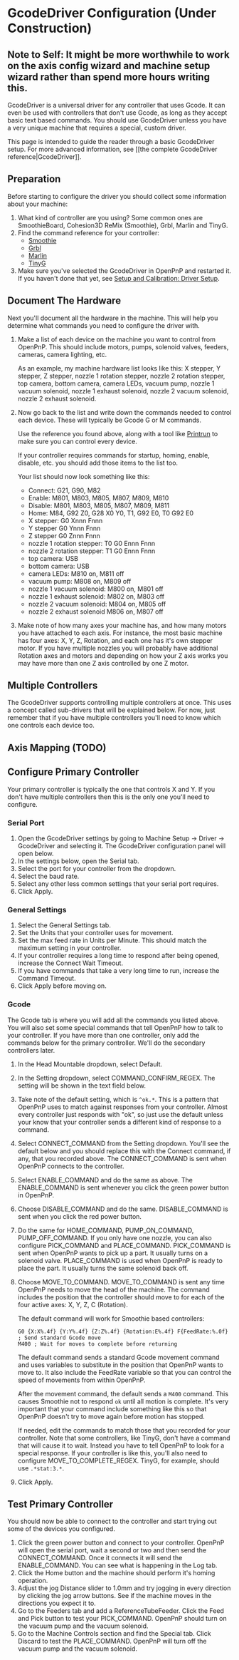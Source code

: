 # GcodeDriver Configuration (Under Construction)

## Note to Self: It might be more worthwhile to work on the axis config wizard and machine setup wizard rather than spend more hours writing this.

GcodeDriver is a universal driver for any controller that uses Gcode. It can even be used with controllers that don't use Gcode, as long as they accept basic text based commands. You should use GcodeDriver unless you have a very unique machine that requires a special, custom driver.

This page is intended to guide the reader through a basic GcodeDriver setup. For more advanced information, see [[the complete GcodeDriver reference|GcodeDriver]].

## Preparation

Before starting to configure the driver you should collect some information about your machine:
1. What kind of controller are you using? Some common ones are SmoothieBoard, Cohesion3D ReMix (Smoothie), Grbl, Marlin and TinyG.
2. Find the command reference for your controller:
    * [Smoothie](http://smoothieware.org/supported-g-codes)
    * [Grbl](https://github.com/gnea/grbl/blob/master/doc/markdown/commands.md)
    * [Marlin](http://marlinfw.org/meta/gcode/)
    * [TinyG](https://github.com/synthetos/TinyG/wiki/Gcode-Support)
3. Make sure you've selected the GcodeDriver in OpenPnP and restarted it. If you haven't done that yet, see [Setup and Calibration: Driver Setup](https://github.com/openpnp/openpnp/wiki/Setup-and-Calibration_Driver-Setup).

## Document The Hardware

Next you'll document all the hardware in the machine. This will help you determine what commands you need to configure the driver with.

1. Make a list of each device on the machine you want to control from OpenPnP. This should include motors, pumps, solenoid valves, feeders, cameras, camera lighting, etc.
    
    As an example, my machine hardware list looks like this: X stepper, Y stepper, Z stepper, nozzle 1 rotation stepper, nozzle 2 rotation stepper, top camera, bottom camera, camera LEDs, vacuum pump, nozzle 1 vacuum solenoid, nozzle 1 exhaust solenoid, nozzle 2 vacuum solenoid, nozzle 2 exhaust solenoid.
2. Now go back to the list and write down the commands needed to control each device. These will typically be Gcode G or M commands.

    Use the reference you found above, along with a tool like [Printrun](https://github.com/kliment/Printrun) to make sure you can control every device.

    If your controller requires commands for startup, homing, enable, disable, etc. you should add those items to the list too.

    Your list should now look something like this:
    * Connect: G21, G90, M82
    * Enable: M801, M803, M805, M807, M809, M810
    * Disable: M801, M803, M805, M807, M809, M811
    * Home: M84, G92 Z0, G28 X0 Y0, T1, G92 E0, T0 G92 E0
    * X stepper: G0 Xnnn Fnnn
    * Y stepper G0 Ynnn Fnnn
    * Z stepper G0 Znnn Fnnn
    * nozzle 1 rotation stepper: T0 G0 Ennn Fnnn
    * nozzle 2 rotation stepper: T1 G0 Ennn Fnnn
    * top camera: USB
    * bottom camera: USB
    * camera LEDs: M810 on, M811 off
    * vacuum pump: M808 on, M809 off
    * nozzle 1 vacuum solenoid: M800 on, M801 off
    * nozzle 1 exhaust solenoid: M802 on, M803 off
    * nozzle 2 vacuum solenoid: M804 on, M805 off
    * nozzle 2 exhaust solenoid M806 on, M807 off
3. Make note of how many axes your machine has, and how many motors you have attached to each axis. For instance, the most basic machine has four axes: X, Y, Z, Rotation, and each one has it's own stepper motor. If you have multiple nozzles you will probably have additional Rotation axes and motors and depending on how your Z axis works you may have more than one Z axis controlled by one Z motor.

## Multiple Controllers

The GcodeDriver supports controlling multiple controllers at once. This uses a concept called sub-drivers that will be explained below. For now, just remember that if you have multiple controllers you'll need to know which one controls each device too.

## Axis Mapping (TODO)

## Configure Primary Controller

Your primary controller is typically the one that controls X and Y. If you don't have multiple controllers then this is the only one you'll need to configure.

### Serial Port
1. Open the GcodeDriver settings by going to Machine Setup -> Driver -> GcodeDriver and selecting it. The GcodeDriver configuration panel will open below.
2. In the settings below, open the Serial tab.
3. Select the port for your controller from the dropdown.
4. Select the baud rate.
5. Select any other less common settings that your serial port requires.
6. Click Apply.

### General Settings
1. Select the General Settings tab.
2. Set the Units that your controller uses for movement.
3. Set the max feed rate in Units per Minute. This should match the maximum setting in your controller.
4. If your controller requires a long time to respond after being opened, increase the Connect Wait Timeout.
5. If you have commands that take a very long time to run, increase the Command Timeout.
6. Click Apply before moving on.

### Gcode
The Gcode tab is where you will add all the commands you listed above. You will also set some special commands that tell OpenPnP how to talk to your controller. If you have more than one controller, only add the commands below for the primary controller. We'll do the secondary controllers later.

1. In the Head Mountable dropdown, select Default.
2. In the Setting dropdown, select COMMAND_CONFIRM_REGEX. The setting will be shown in the text field below.
3. Take note of the default setting, which is `^ok.*`. This is a pattern that OpenPnP uses to match against responses from your controller. Almost every controller just responds with "ok", so just use the default unless your know that your controller sends a different kind of response to a command.
4. Select CONNECT_COMMAND from the Setting dropdown. You'll see the default below and you should replace this with the Connect command, if any, that you recorded above. The CONNECT_COMMAND is sent when OpenPnP connects to the controller.
5. Select ENABLE_COMMAND and do the same as above. The ENABLE_COMMAND is sent whenever you click the green power button in OpenPnP.
6. Choose DISABLE_COMMAND and do the same. DISABLE_COMMAND is sent when you click the red power button.
7. Do the same for HOME_COMMAND, PUMP_ON_COMMAND, PUMP_OFF_COMMAND. If you only have one nozzle, you can also configure PICK_COMMAND and PLACE_COMMAND. PICK_COMMAND is sent when OpenPnP wants to pick up a part. It usually turns on a solenoid valve. PLACE_COMMAND is used when OpenPnP is ready to place the part. It usually turns the same solenoid back off.
8. Choose MOVE_TO_COMMAND. MOVE_TO_COMMAND is sent any time OpenPnP needs to move the head of the machine. The command includes the position that the controller should move to for each of the four active axes: X, Y, Z, C (Rotation).

    The default command will work for Smoothie based controllers:
    ```
    G0 {X:X%.4f} {Y:Y%.4f} {Z:Z%.4f} {Rotation:E%.4f} F{FeedRate:%.0f} ; Send standard Gcode move
    M400 ; Wait for moves to complete before returning
    ```

    The default command sends a standard Gcode movement command and uses variables to substitute in the position that OpenPnP wants to move to. It also include the FeedRate variable so that you can control the speed of movements from within OpenPnP.

    After the movement command, the default sends a `M400` command. This causes Smoothie not to respond `ok` until all motion is complete. It's very important that your command include something like this so that OpenPnP doesn't try to move again before motion has stopped.

    If needed, edit the commands to match those that you recorded for your controller. Note that some controllers, like TinyG, don't have a command that will cause it to wait. Instead you have to tell OpenPnP to look for a special response. If your controller is like this, you'll also need to configure MOVE_TO_COMPLETE_REGEX. TinyG, for example, should use `.*stat:3.*`.
9. Click Apply.

## Test Primary Controller
You should now be able to connect to the controller and start trying out some of the devices you configured.

1. Click the green power button and connect to your controller. OpenPnP will open the serial port, wait a second or two and then send the CONNECT_COMMAND. Once it connects it will send the ENABLE_COMMAND. You can see what is happening in the Log tab.
2. Click the Home button and the machine should perform it's homing operation.
3. Adjust the jog Distance slider to 1.0mm and try jogging in every direction by clicking the jog arrow buttons. See if the machine moves in the directions you expect it to.
4. Go to the Feeders tab and add a ReferenceTubeFeeder. Click the Feed and Pick button to test your PICK_COMMAND. OpenPnP should turn on the vacuum pump and the vacuum solenoid.
5. Go to the Machine Controls section and find the Special tab. Click Discard to test the PLACE_COMMAND. OpenPnP will turn off the vacuum pump and the vacuum solenoid.


